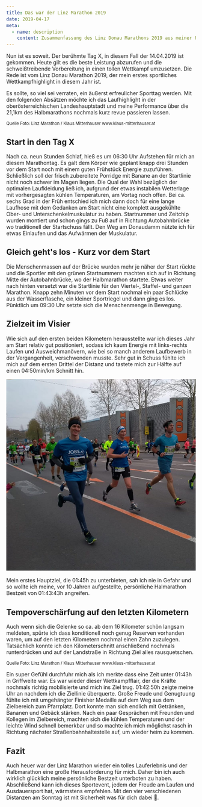 ```yaml
---
title: Das war der Linz Marathon 2019
date: 2019-04-17
meta:
  - name: description
    content: Zusammenfassung des Linz Donau Marathons 2019 aus meiner Perspektive
---
```


Nun ist es soweit. Der berühmte Tag X, in diesem Fall der 14.04.2019 ist gekommen. Heute gilt es die beste Leistung abzurufen und die schweißtreibende Vorbereitung in einen tollen Wettkampf umzusetzen. Die Rede ist vom Linz Donau Marathon 2019, der mein erstes sportliches Wettkampfhighlight in diesem Jahr ist.

<!-- more -->

Es sollte, so viel sei verraten, ein äußerst erfreulicher Sporttag werden.
Mit den folgenden Absätzen möchte ich das Laufhighlight in der oberösterreichischen Landeshauptstadt und meine Performance über die 21,1km des Halbmarathons nochmals kurz revue passieren lassen.

<v-img src="/img/posts/linz-marathon-2019/hero.jpg" alt="Start auf der Autobahnbrücke" />
<p style="font-size: 0.8em; margin-top: 3px">Quelle Foto: Linz Marathon / Klaus Mitterhauser www.klaus-mitterhauser.at</p>

## Start in den Tag X

Nach ca. neun Stunden Schlaf, hieß es um 06:30 Uhr Aufstehen für mich an diesem Marathontag. Es galt dem Körper wie geplant knapp drei Stunden vor dem Start noch mit einem guten Frühstück Energie zuzuführen. Schließlich soll der frisch zubereitete Porridge mit Banane an der Startlinie nicht noch schwer im Magen liegen. Die Qual der Wahl bezüglich der optimalen Laufkleidung ließ ich, aufgrund der etwas instabilen Wetterlage mit vorhergesagten kühlen Temperaturen, am Vortag noch offen. Bei ca. sechs Grad in der Früh entschied ich mich dann doch für eine lange Laufhose mit dem Gedanken am Start nicht eine komplett ausgekühlte Ober- und Unterschenkelmuskulatur zu haben. Startnummer und Zeitchip wurden montiert und schon gings zu Fuß auf in Richtung Autobahnbrücke wo traditionell der Startschuss fällt. Den Weg am Donaudamm nützte ich für etwas Einlaufen und das Aufwärmen der Muskulatur.

## Gleich geht's los - Kurz vor dem Start

Die Menschenmassen auf der Brücke wurden mehr je näher der Start rückte und die Sportler mit den grünen Startnummern machten sich auf in Richtung Mitte der Autobahnbrücke, wo der Halbmarathon startete. Etwas weiter nach hinten versetzt war die Startlinie für den Viertel-, Staffel- und ganzen Marathon. Knapp zehn Minuten vor dem Start nochmal ein paar Schlücke aus der Wasserflasche, ein kleiner Sportriegel und dann ging es los. Pünktlich um 09:30 Uhr setzte sich die Menschenmenge in Bewegung.

## Zielzeit im Visier

Wie sich auf den ersten beiden Kilometern herausstellte war ich dieses Jahr am Start relativ gut positioniert, sodass ich kaum Energie mit links-rechts Laufen und Ausweichmanövern, wie bei so manch anderem Laufbewerb in der Vergangenheit, verschwenden musste. Sehr gut in Schuss fühlte ich mich auf dem ersten Drittel der Distanz und tastete mich zur Hälfte auf einen 04:50min/km Schnitt hin.

![Bild auf der Freitstädter Straße bei Kilometer 3](/img/posts/linz-marathon-2019/2.jpg)

Mein erstes Hauptziel, die 01:45h zu unterbieten, sah ich nie in Gefahr und so wollte ich meine, vor 10 Jahren aufgestellte, persönliche Halmarathon Bestzeit von 01:43:43h angreifen.

## Tempoverschärfung auf den letzten Kilometern

Auch wenn sich die Gelenke so ca. ab dem 16 Kilometer schön langsam meldeten, spürte ich dass konditionell noch genug Reserven vorhanden waren, um auf den letzten Kilometern nochmal einen Zahn zuzulegen. Tatsächlich konnte ich den Kilometerschnitt anschließend nochmals runterdrücken und auf der Landstraße in Richtung Ziel alles rausquetschen.

<v-img src="/img/posts/linz-marathon-2019/3.jpg" alt="Zieleinlauf am Hauptplatz" />
<p style="font-size: 0.8em; margin-top: 3px">Quelle Foto: Linz Marathon / Klaus Mitterhauser www.klaus-mitterhauser.at</p>

Ein super Gefühl durchfuhr mich als ich merkte dass eine Zeit unter 01:43h in Griffweite war. Es war wieder dieser Wettkampfflair, der die Kräfte nochmals richtig mobilisierte und mich ins Ziel trug. 01:42:50h zeigte meine Uhr an nachdem ich die Ziellinie überquerte. Große Freude und Genugtuung fühlte ich mit umgehängter Finisher Medaille auf dem Weg aus dem Zielbereich zum Pfarrplatz. Dort konnte man sich endlich mit Getränken, Bananen und Gebäck stärken. Nach ein paar Gesprächen mit Freunden und Kollegen im Zielbereich, machten sich die kühlen Temperaturen und der leichte Wind schnell bemerkbar und so machte ich mich möglichst rasch in Richtung nächster Straßenbahnhaltestelle auf, um wieder heim zu kommen.

## Fazit

Auch heuer war der Linz Marathon wieder ein tolles Lauferlebnis und der Halbmarathon eine große Herausforderung für mich. Daher bin ich auch wirklich glücklich meine persönliche Bestzeit unterboten zu haben.
Abschließend kann ich dieses Sportevent, jedem der Freude am Laufen und Ausdauersport hat, wärmstens empfehlen. Mit den vier verschiedenen Distanzen am Sonntag ist mit Sicherheit was für dich dabei 🙂.
